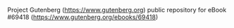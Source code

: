 Project Gutenberg (https://www.gutenberg.org) public repository for
eBook #69418 (https://www.gutenberg.org/ebooks/69418)
